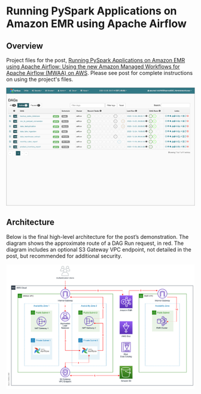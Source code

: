 # Running PySpark Applications on Amazon EMR using Apache Airflow

## Overview

Project files for the post, [Running PySpark Applications on Amazon EMR using Apache Airflow: Using the new Amazon Managed Workflows for Apache Airflow (MWAA) on AWS](https://itnext.io/running-spark-jobs-on-amazon-emr-with-apache-airflow-2e16647fea0c). Please see post for complete instructions on using the project's files.

![Airflow UI](./diagram/Airflow_UI.png)

## Architecture

Below is the final high-level architecture for the post’s demonstration. The diagram shows the approximate route of a DAG Run request, in red. The diagram includes an optional S3 Gateway VPC endpoint, not detailed in the post, but recommended for additional security. 

![Architecture](./diagram/Architecture.png)